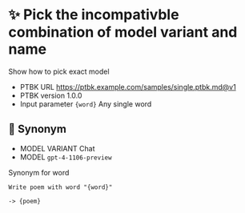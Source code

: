 # ✨ Pick the incompativble combination of model variant and name

Show how to pick exact model

-   PTBK URL https://ptbk.example.com/samples/single.ptbk.md@v1
-   PTBK version 1.0.0
-   Input parameter `{word}` Any single word

## 💬 Synonym

-   MODEL VARIANT Chat
-   MODEL `gpt-4-1106-preview`

Synonym for word

```text
Write poem with word "{word}"
```

`-> {poem}`
